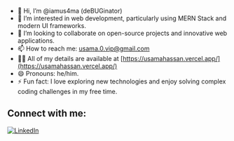 - 👋 Hi, I’m @iamus4ma (deBUGinator)
- 👀 I’m interested in web development, particularly using MERN Stack and modern UI frameworks.
- 💞️ I’m looking to collaborate on open-source projects and innovative web applications.
- 📫 How to reach me: usama.0.vip@gmail.com
- 👨‍💻 All of my details are available at [https://usamahassan.vercel.app/](https://usamahassan.vercel.app/)
- 😄 Pronouns: he/him.
- ⚡ Fun fact: I love exploring new technologies and enjoy solving complex coding challenges in my free time.

## Connect with me:

[![LinkedIn](https://img.shields.io/badge/LinkedIn-blue?style=flat&logo=linkedin)](https://www.linkedin.com/in/usama-hassan-383b2b227/)
